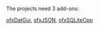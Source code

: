 The projects need 3 add-ons:

[ofxDatGui](https://github.com/braitsch/ofxDatGui), [ofxJSON](https://github.com/jefftimesten/ofxJSON), [ofxSQLiteCpp](https://github.com/bakercp/ofxSQLiteCpp)
